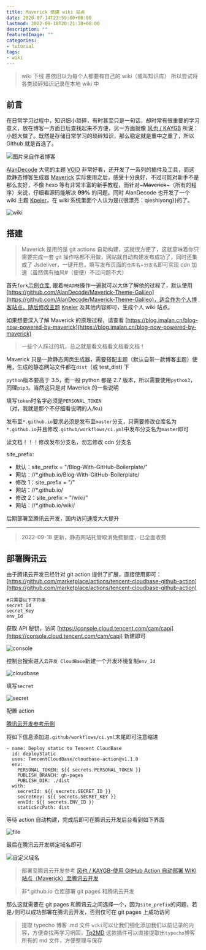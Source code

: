 ```yaml
---
title: Maverick 搭建 wiki 站点
date: 2020-07-14T23:59:00+08:00
lastmod: 2022-09-18T20:21:38+08:00
description: ""
featuredImage: ""
categories:
- tutorial
tags:
- wiki
---
```


> wiki 下线 愚依旧以为每个人都要有自己的 wiki（或叫知识库） 所以尝试将各类琐碎知识记录在本地 wiki 中

## 前言

在日常学习过程中，知识细小琐碎，有时甚至只是一句话，却时常有很重要的学习意义，放在博客一方面日后查找起来不方便，另一方面就像 [风也 / KAYGB](https://blog.kaygb.com) 所说：小题大做了。既然是存储日常学习的琐碎知识，那么稳定就是重中之重了，所以 Github 就是首选了。

![图片来自作者博客](./assets/c5d103719a588.png)

[AlanDecode](https://github.com/AlanDecode/) 大佬的主题 [VOID](https://github.com/AlanDecode/Typecho-Theme-VOID) 非常好看，还开发了一系列的插件及工具，而这款静态博客生成器 [Maverick](https://github.com/AlanDecode/Maverick/blob/master/README-zh_CN.md) 实际使用之后，感受十分良好，不过可能对新手不是那么友好，不像 hexo 等有非常丰富的新手教程，而针对~~~Maverick~~~（所有的程序）来说，仔细看源码能解决 __99%__ 的问题。同时 AlanDecode 也开发了一个 wiki 主题 [Kpeler](https://github.com/AlanDecode/Maverick-Theme-Kepler)，在 wiki 系统里面个人认为是{{很漂亮：qieshiyong}}的了。

![wiki](./assets/3e4da1162ca0a.png)

## 搭建

> Maverick 是用的是 git actions 自动构建，这就很方便了，这就意味着你只需要完成一套 git 操作啥都不用做，网站就自动构建发布成功了，同时还集成了 Jsdeliver，一键开启，填写发布页面的`仓库名`+`分支名`即可实现 cdn 加速（虽然偶有抽风#（便便）不过问题不大）

首先`fork`[示例仓库](https://github.com/AlanDecode/Blog-With-GitHub-Boilerplate), 跟着`README`操作一遍就可以大体了解他的过程了，默认使用 [https://github.com/AlanDecode/Maverick-Theme-Galileo](https://github.com/AlanDecode/Maverick-Theme-Galileo)，适合作为个人博客站点，随后修改主题 [Kpeler](https://github.com/AlanDecode/Maverick-Theme-Kepler) 及其他内容即可，生成个人 wiki 站点。

如果想要深入了解 Maverick 的原理过程，请查看 [https://blog.imalan.cn/blog-now-powered-by-maverick](https://blog.imalan.cn/blog-now-powered-by-maverick)

> 一些个人踩过的坑，总之就是看文档看文档看文档！

Maverick 只是一款静态网页生成器，需要搭配主题（默认自带一款博客主题）使用，生成的静态网站文件都在`dist`（或 test_dist) 下

`python`版本要高于 3.5，而一般 python 都是 2.7 版本，所以需要使用`python3`，同理`pip3`。当然这只是对 Maverick 的一些说明

填写`token`时名字必须是`PERSONAL_TOKEN`（对，我就是那个不仔细看说明的人/ku）

发布至`*.github.io`要求必须是发布至`master`分支，只需要修改仓库名为`*.github.io`并且修改`.github/workflows/ci.yml`中发布分支名为`master`即可

读文档！！！修改发布分支名，勿忘修改 cdn 分支名

site_prefix: 
- 默认：site_prefix = "/Blog-With-GitHub-Boilerplate/"
- 网站：//*.github.io/Blog-With-GitHub-Boilerplate/
- 修改 1：site_prefix = "/"
- 网站：//*.github.io/
- 修改 2：site_prefix = "/wiki/"
- 网站：//*.github.io/wiki/


后期部署至腾讯云开发，国内访问速度大大提升

---

> 2022-09-18 更新，静态网站托管取消免费额度，已全面收费

## 部署腾讯云

由于腾讯云开发已经针对 git action 提供了扩展，直接使用即可：[https://github.com/marketplace/actions/tencent-cloudbase-github-action](https://github.com/marketplace/actions/tencent-cloudbase-github-action)

```
#只需要以下字符串
secret_Id
secret_Key
env_Id
```
获取 API 秘钥，访问 [https://console.cloud.tencent.com/cam/capi](https://console.cloud.tencent.com/cam/capi) 新建即可

![console](./assets/018a5a10b0d1a.png)

控制台搜索进入`云开发 CloudBase`新建一个开发环境复制`env_Id`

![cloudbase](./assets/29a854d90b428.png)

填写`secret`

![secret](./assets/4adde56ecaa4b.png)

配置 action

[腾讯云开发参考示例](https://github.com/marketplace/actions/tencent-cloudbase-github-action#%E5%8F%82%E8%80%83%E7%A4%BA%E4%BE%8B)

将如下信息添加进`.github/workflows/ci.yml`末尾即可注意缩进
```
- name: Deploy static to Tencent CloudBase
  id: deployStatic
  uses: TencentCloudBase/cloudbase-action@v1.1.0
  env:
    PERSONAL_TOKEN: ${{ secrets.PERSONAL_TOKEN }}
    PUBLISH_BRANCH: gh-pages
    PUBLISH_DIR: ./dist
  with:
    secretId: ${{ secrets.SECRET_ID }}
    secretKey: ${{ secrets.SECRET_KEY }}
    envId: ${{ secrets.ENV_ID }}
    staticSrcPath: dist
```
等待 action 自动构建，完成后即可在腾讯云开发后台看到如下界面

![file](./assets/f0dd5cdaa443b.png)

最后在腾讯云开发绑定域名即可

![自定义域名](./assets/4086b34f7a298.png)

> 部署至腾讯云开发参考 [风也 / KAYGB-使用 GitHub Action 自动部署 WIKI 站点（Maverick）至腾讯云开发](https://blog.kaygb.com/194.html)

> 非*.github.io 仓库部署 git pages 和腾讯云开发

那么这就需要在 git pages 和腾讯云之间选择一个，因为`site_prefix`的问题，若是`/`则可以成功部署在腾讯云开发，否则仅可在 git pages 上成功访问

> 提取 typecho 博客 .md 文件
`wiki`可以让我们细化添加我们以前记录的内容，方便查找再学习巩固，[Tp2MD](https://github.com/AlanDecode/Typecho-Plugin-Tp2MD) 这款插件可以直接提取出`typecho`博客所有的 md 文件，方便整理与保存
